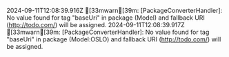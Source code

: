 2024-09-11T12:08:39.916Z [33mwarn[39m: [PackageConverterHandler]: No value found for tag "baseUri" in package (Model) and fallback URI (http://todo.com/) will be assigned.
2024-09-11T12:08:39.917Z [33mwarn[39m: [PackageConverterHandler]: No value found for tag "baseUri" in package (Model:OSLO) and fallback URI (http://todo.com/) will be assigned.
